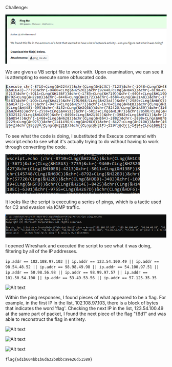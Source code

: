Challenge:

![Alt text](images/1.challenge.PNG)

We are given a VB script file to work with.  Upon examination, we can see it is attempting to execute some obfuscated code.

![Alt text](images/2.examine.PNG)

To see what the code is doing, I substituted the Execute command with wscript.echo to see what it's actually trying to do without having to work through converting the code.

![Alt text](images/3.subbed_command.PNG)

It looks like the script is executing a series of pings, which is a tactic used for C2 and evasion via ICMP traffic.

![Alt text](images/4.extracted.PNG)

I opened Wireshark and executed the script to see what it was doing, filtering by all of the IP addresses.

```ip.addr == 102.108.97.103 || ip.addr == 123.54.100.49 || ip.addr == 98.54.48.52 || ip.addr == 98.98.49.98 || ip.addr == 54.100.97.51 || ip.addr == 50.98.56.98 || ip.addr == 98.99.97.57 || ip.addr == 101.50.54.100 || ip.addr == 53.49.53.56 || ip.addr == 57.125.35.35```

![Alt text](images/5.wireshark.PNG)

Within the ping responses, I found pieces of what appeared to be a flag.  For example, in the first IP in the list, 102.108.97.103, there is a block of bytes that indicates the word 'flag'.  Checking the next IP in the list, 123.54.100.49 at the same part of packet, I found the next piece of the flag "{6d1" and was able to reconstruct the flag in entirety.

![Alt text](images/6.flag.PNG)

![Alt text](images/7.flag2.PNG)

![Alt text](images/8.endofflag.PNG)


```flag{6d1b604bb1b6da32b8bbca9e26d51589}```